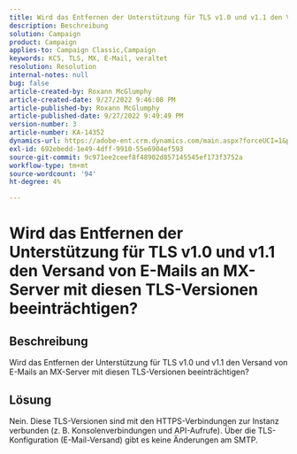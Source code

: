 ```yaml
---
title: Wird das Entfernen der Unterstützung für TLS v1.0 und v1.1 den Versand von E-Mails an MX-Server mit diesen TLS-Versionen beeinträchtigen?
description: Beschreibung
solution: Campaign
product: Campaign
applies-to: Campaign Classic,Campaign
keywords: KCS, TLS, MX, E-Mail, veraltet
resolution: Resolution
internal-notes: null
bug: false
article-created-by: Roxann McGlumphy
article-created-date: 9/27/2022 9:46:08 PM
article-published-by: Roxann McGlumphy
article-published-date: 9/27/2022 9:49:49 PM
version-number: 3
article-number: KA-14352
dynamics-url: https://adobe-ent.crm.dynamics.com/main.aspx?forceUCI=1&pagetype=entityrecord&etn=knowledgearticle&id=e75a27cb-ad3e-ed11-9db1-00224808613b
exl-id: 692ebedd-1e49-4dff-9910-55e6904ef593
source-git-commit: 9c971ee2ceef8f48902d857145545ef173f3752a
workflow-type: tm+mt
source-wordcount: '94'
ht-degree: 4%

---
```


# Wird das Entfernen der Unterstützung für TLS v1.0 und v1.1 den Versand von E-Mails an MX-Server mit diesen TLS-Versionen beeinträchtigen?

## Beschreibung


Wird das Entfernen der Unterstützung für TLS v1.0 und v1.1 den Versand von E-Mails an MX-Server mit diesen TLS-Versionen beeinträchtigen?


## Lösung


Nein. Diese TLS-Versionen sind mit den HTTPS-Verbindungen zur Instanz verbunden (z. B. Konsolenverbindungen und API-Aufrufe). Über die TLS-Konfiguration (E-Mail-Versand) gibt es keine Änderungen am SMTP.
